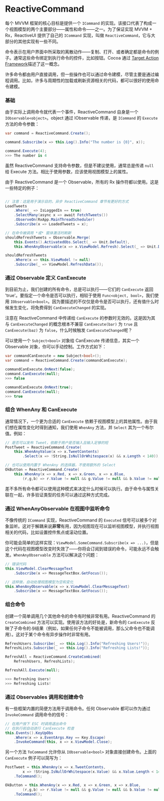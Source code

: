 # ReactiveCommand

每个 MVVM 框架的核心目标是提供一个 `ICommand` 的实现。该接口代表了构成一个视图模型的两个主要部分——属性和命令——之一。为了保证实现 MVVM + Rx，ReactiveUI 提供了自己的 `ICommand` 实现，叫做 `ReactiveCommand`，它与大部分的其他实现有一些不同。

命令表示在用户界面中所采取的离散动作——复制、打开、或者确定都是命令的例子。通常这些命令绑定到执行命令的控件，比如按钮。Cocoa 通过 [Target Action
Framework](https://developer.apple.com/library/ios/documentation/general/conceptual/CocoaEncyclopedia/Target-Action/Target-Action.html)描述了这一概念。

许多命令都由用户直接调用，但一些操作也可以通过命令建模，尽管主要是通过编程调用。比如，许多与周期性的加载或刷新资源相关的代码，都可以很好的使用命令建模。

### 基础

由于实际上调用命令就代表一个事件，ReactiveCommand 自身是一个 `IObservable<object>`。object 通过 IObservable 传递，是 `ICommand` 的 `Execute` 方法的命令参数：

```cs
var command = ReactiveCommand.Create();

command.Subscribe(x => this.Log().Info("The number is {0}", x));

command.Execute(4);
>>> The number is 4
```

虽然 ReactiveCommand 支持命令参数，但是不建议使用，通常总是传递 `null` 给 Execute 方法。相比于使用参数，应该使用视图模型上的属性。

由于 ReactiveCommand 是一个 Observable，所有的 Rx 操作符都以使用。这是一些特定的例子：

```cs

// 注意：这是用于演示目的，异步 ReactiveCommand 章节有更好的方式
LoadTweets
    .Where(_ => IsLoggedIn == true)
    .SelectMany(async x => await FetchTweets())
    .ObserveOn(RxApp.MainThreadScheduler)
    .Subscribe(x => LoadedTweets = x);

// 在命令被调用 *或* 窗体激活时刷新
shouldRefreshTweets = Observable.Merge(
    this.Events().ActivatedObs.Select(_ => Unit.Default),
    this.WhenAnyObservable(x => x.ViewModel.Refresh).Select(_ => Unit.Default));

shouldRefreshTweets
    .Where(x => this.ViewModel != null)
    .Subscribe(_ => ViewModel.RefreshData());
```

### 通过 Observable 定义 CanExecute

到目前为止，我们创建的所有命令，总是可以执行——它们的 `CanExecute` 返回 'true'。要指定一个命令是否可以执行，相较于使用 `Func<object, bool>`，我们使用 `IObservable<bool>`。因为要描述的不仅仅是命令是否可以执行，还有值什么时候发生变化，将免费得到 `CanExecuteChanged` 的实现。

注意在 ReactiveCommand 中传递给 `CanExecute` 的参数时无效的。这是因为其与 `CanExecuteChanged` 的概念根本不兼容 `CanExecute(bar)` 为 `true` 且 `CanExecute(baz)` 为
`false`，什么时候触发 `CanExecuteChanged`呢？

可以使用一个 `Subject<bool>` 对象给 CanExecute 传递信息，其实一个 Observable 对象，你可以手动控制。工作方式如下：

```cs
var commandCanExecute = new Subject<bool>();
var command = ReactiveCommand.Create(commandCanExecute);

commandCanExecute.OnNext(false);
command.CanExecute(null);
>>> false

commandCanExecute.OnNext(true);
command.CanExecute(null);
>>> true
```

### 组合 WhenAny 和 CanExecute

通常情况下，一个更为合适的 `CanExecute` 依赖于视图模型上的其他属性。由于我们想在属性变化时得到通知，我们使用 `WhenAny` 方法，并 `Select` 其为一个布尔值。例如：

```cs
// 是否可以发布 Tweet，依赖于用户是否输入且输入足够的短
PostTweet = ReactiveCommand.Create(
    this.WhenAnyValue(x => x.TweetContents)
        .Select(x => !String.IsNullOrWhitespace(x) && x.Length < 140));

// 也可以使用内置于 WhenAny 的选择器，不使用额外的 Select
OkButton = ReactiveCommand.Create(
    this.WhenAny(x => x.Red, x => x.Green, x => x.Blue,
        (r,g,b) => r.Value != null && g.Value != null && b.Value != null));
```

差不多所有命令都可以使用这种模式来决定什么时候可以执行。由于命令与属性关联在一起，许多验证类型的任务可以通过这种方式完成。

### 通过 WhenAnyObservable 在视图中监听命令

不像传统的 `ICommand` 实现，ReactiveCommand 的 `Executed` 信号可以被多个对象监听。这对于解耦来说**非常**有用，因为视图现在可以监听视图模型，并执行视图相关的代码，比如设置控件焦点或滚动位置。

你可能会简单的这样实现：`ViewModel.SomeCommand.Subscribe(x => ...)`，但是这个代码在视图模型改变时失效了——你将会订阅到错误的命令，可能永远不会触发。`WhenAnyObservable` 方法可以解决这个问题：

```cs
// 错误代码
this.ViewModel.ClearMessageText
    .Subscribe(x => MessageTextBox.GetFocus());

// 这样做，自动处理视图模型为空和变化
this.WhenAnyObservable(x => x.ViewModel.ClearMessageText)
    .Subscribe(x => MessageTextBox.GetFocus());
```

### 组合命令

创建一个简单调用几个其他命令的命令有时候非常有用。ReactiveCommand 的 `CreateCombined` 方法可以实现。使用该方法的好处是，新命令的 `CanExecute` 反映了子命令的*与*结果（例如，如果任何子命令不能被调用，那么父命令也不能调用）。这对于某个命令有异步操作时非常有用。

```cs
RefreshUsers.Subscribe(_ => this.Log().Info("Refreshing Users!"));
RefreshLists.Subscribe(_ => this.Log().Info("Refreshing Lists!"));

RefreshAll = ReactiveCommand.CreateCombined(
    RefreshUsers, RefreshLists);

RefreshAll.Execute(null);

>>> Refreshing Users!
>>> Refreshing Lists!
```

### 通过 Observables 调用和创建命令

有一些框架内置的简便方法用于调用命令。任何 Observable 都可以作为通过 `InvokeCommand` 调用命令的信号：

```cs
// 在用户按下 ESC 时调用退出命令
// 在执行前自动进行 CanExecute 检查
this.Events().KeyUpObs
    .Where(x => x.EventArgs.Key == Key.Escape)
    .InvokeCommand(this, x => x.ViewModel.Close);
```

另一个方法 `ToCommand` 允许你从 `IObservable<bool>` 对象直接创建命令。上面的 `CanExecute` 例子可以简写为：

```cs
PostTweet = this.WhenAny(x => x.TweetContents, 
        x => !String.IsNullOrWhitespace(x.Value) && x.Value.Length < 140)
    .ToCommand();

OkButton = this.WhenAny(x => x.Red, x => x.Green, x => x.Blue,
        (r,g,b) => r.Value != null && g.Value != null && b.Value != null)
    .ToCommand();
```
